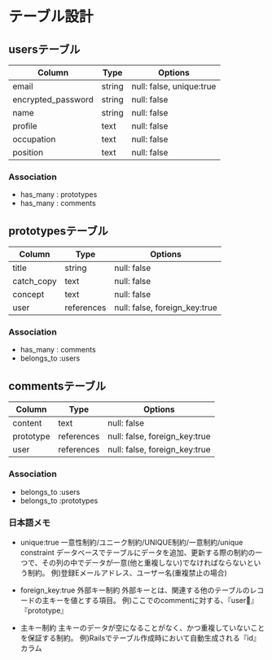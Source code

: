 # テーブル設計

## usersテーブル

| Column             | Type   | Options                  |
| ------------------ | ------ | ------------------------ |
| email              | string | null: false, unique:true |
| encrypted_password | string | null: false              |
| name               | string | null: false              |
| profile            | text   | null: false              |
| occupation         | text   | null: false              |
| position           | text   | null: false              |

### Association

- has_many : prototypes
- has_many : comments

## prototypesテーブル

| Column             | Type       | Options                       |
| ------------------ | ---------- | ----------------------------- |
| title              | string     | null: false                   |
| catch_copy         | text       | null: false                   |
| concept            | text       | null: false                   |
| user               | references | null: false, foreign_key:true |

### Association

- has_many : comments
- belongs_to :users

## commentsテーブル

| Column             | Type       | Options                       |
| ------------------ | ---------- | ----------------------------- |
| content            | text       | null: false                   |
| prototype          | references | null: false, foreign_key:true |
| user               | references | null: false, foreign_key:true |

### Association

- belongs_to :users
- belongs_to :prototypes

### 日本語メモ

- unique:true 一意性制約/ユニーク制約/UNIQUE制約/一意制約/unique constraint
  データベースでテーブルにデータを追加、更新する際の制約の一つで、その列の中でデータが一意(他と重複しない)でなければならないという制約。
  例)登録Eメールアドレス、ユーザー名(重複禁止の場合)

- foreign_key:true 外部キー制約
  外部キーとは、関連する他のテーブルのレコードの主キーを値とする項目。
  例)ここでのcommentに対する、『user』『prototype』

- 主キー制約
  主キーのデータが空になることがなく、かつ重複していないことを保証する制約。
  例)Railsでテーブル作成時において自動生成される『id』カラム